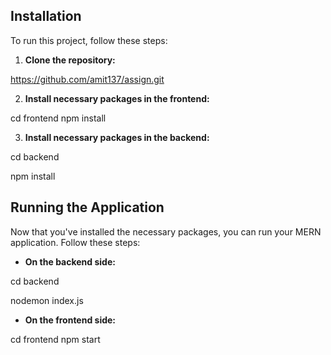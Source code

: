 ## Installation

To run this project, follow these steps:

1. **Clone the repository:**

https://github.com/amit137/assign.git

2. **Install necessary packages in the frontend:**

cd frontend
npm install

3. **Install necessary packages in the backend:**

cd backend

npm install

## Running the Application

Now that you've installed the necessary packages, you can run your MERN application. Follow these steps:

- **On the backend side:**

cd backend 

nodemon index.js

- **On the frontend side:**

cd frontend
npm start



